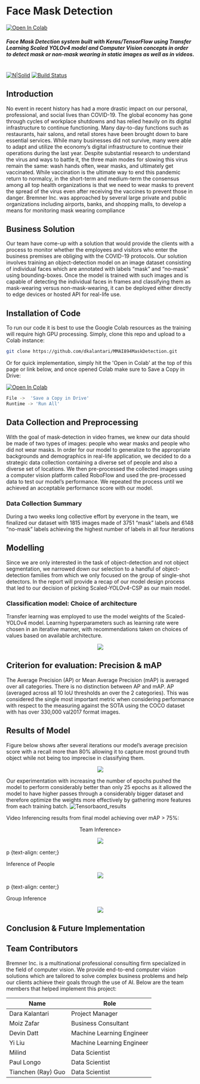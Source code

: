 # Face Mask Detection
[![Open In Colab](https://colab.research.google.com/assets/colab-badge.svg)](https://colab.research.google.com/github/dkalantari/MMAI894MaskDetection/blob/main/Notebooks/894_Bremner_Mask_Detection_ScaledYOLOv4_v330.ipynb)  
##### Face Mask Detection system built with Keras/TensorFlow using Transfer Learning Scaled YOLOv4 model and Computer Vision concepts in order to detect mask or non-mask wearing  in static images as well as in videos.
#
#
[![N|Solid](https://cldup.com/dTxpPi9lDf.thumb.png)](https://nodesource.com/products/nsolid)    [![Build Status](https://travis-ci.org/joemccann/dillinger.svg?branch=master)](https://travis-ci.org/joemccann/dillinger)


## Introduction

No event in recent history has had a more drastic impact on our personal, professional, and social lives than COVID-19. The global economy has gone through cycles of workplace shutdowns and has relied heavily on its digital infrastructure to continue functioning. Many day-to-day functions such as restaurants, hair salons, and retail stores have been brought down to bare essential services. While many businesses did not survive, many were able to adapt and utilize the economy’s digital infrastructure to continue their operations during the last year. Despite substantial research to understand the virus and ways to battle it, the three main modes for slowing this virus remain the same: wash hands often, wear masks, and ultimately get vaccinated. While vaccination is the ultimate way to end this pandemic return to normalcy, in the short-term and medium-term the consensus among all top health organizations is that we need to wear masks to prevent the spread of the virus even after receiving the vaccines to prevent those in danger. 
Bremner Inc. was approached by several large private and public organizations including airports, banks, and shopping malls, to develop a means for monitoring mask wearing compliance

## Business Solution 
Our team have come-up with a solution that would provide the clients with a process to monitor whether the employees and visitors who enter the business premises are obliging with the COVID-19 protocols. Our solution involves training an object-detection model on an image dataset consisting of individual faces which are annotated with labels “mask” and “no-mask” using bounding-boxes. Once the model is trained with such images and is capable of detecting the individual faces in frames and classifying them as mask-wearing versus non-mask-wearing, it can be deployed either directly to edge devices or hosted API for real-life use. 

## Installation of Code

To run our code it is best to use the Google Colab resources as the training will require high GPU processing. Simply, clone this repo and upload to a Colab instance:

```sh
git clone https://github.com/dkalantari/MMAI894MaskDetection.git
```
Or for quick implementation, simply hit the 'Open in Colab' at the top of this page or link below, and once opened Colab make sure to Save a Copy in Drive:

[![Open In Colab](https://colab.research.google.com/assets/colab-badge.svg)](https://colab.research.google.com/github/dkalantari/MMAI894MaskDetection/blob/main/Notebooks/894_Bremner_Mask_Detection_ScaledYOLOv4_v330.ipynb)  
```sh
File ->  'Save a Copy in Drive'
Runtime -> 'Run All'
```




## Data Collection and Preprocessing
With the goal of mask-detection in video frames, we knew our data should be made of two types of images: people who wear masks and people who did not wear masks. In order for our model to generalize to the appropriate backgrounds and demographics in real-life application, we decided to do a strategic data collection containing a diverse set of people and also a diverse set of locations. We then pre-processed the collected images using a computer vision platform called RoboFlow and used the pre-processed data to test our model’s performance. We repeated the process until we achieved an acceptable performance score with our model.

### Data Collection Summary

During a two weeks long collective effort by everyone in the team, we finalized our dataset with 1815 images made of 3751  “mask” labels and 6148 “no-mask” labels achieving the highest number of labels in all four iterations


## Modelling
Since we are only interested in the task of object-detection and not object segmentation, we narrowed down our selection to a handful of object-detection families from which we only focused on the group of single-shot detectors. In the report will provide a recap of our model design process that led to our decision of picking Scaled-YOLOv4-CSP as our main model.


### Classification model: Choice of architecture

Transfer learning was employed to use the model weights of the Scaled-YOLOv4 model.
Learning hyperparameters such as learning rate were chosen in an iterative manner, with recommendations taken on choices of values based on available architecture.


<p align="center">
  <img src="https://i.ibb.co/0tHfFgg/object-dection1.png" />
</p>


## Criterion for evaluation: Precision & mAP

The Average Precision (AP) or Mean Average Precision (mAP) is averaged over all categories. There is no distinction between AP and mAP. AP (averaged across all 10 IoU thresholds an over the 2 categories). This was considered the single most important metric when considering performance with respect to the measuring against the SOTA using the COCO dataset with has over 330,000 val2017 format images.

## Results of Model

Figure below shows after several iterations our model’s average precision score with a recall more than 80% allowing it to capture most ground truth object while not being too imprecise in classifying them.


<p align="center">
  <img src="https://i.ibb.co/TLTTDFs/fig22-good-on-groundtruth.jpg" />
</p>


Our experimentation with increasing the number of epochs pushed the model to perform considerably better than only 25 epochs as it allowed the model to have higher passes through a considerably bigger dataset and therefore optimize the weights more effectively by gathering more features from each training batch.
![Tensorbaord_results](https://i.ibb.co/XFp5xNb/tensorboard-result1.jpg)

Video Inferencing results from final model achieving over mAP > 75%:

<p align="center"> Team Inference> </p>

<p align="center">
  <img src="https://github.com/dkalantari/MMAI894MaskDetection/blob/main/Assets/team_bef_aft2_small.gif?raw=true" />
</p>

p {text-align: center;}  <p> Inference of People </p>
<p align="center">
  <img src="https://github.com/dkalantari/MMAI894MaskDetection/blob/main/Assets/crowd_bef_aft_small.gif?raw=true" />
</p>

p {text-align: center;}  <p> Group Inference </p>
<p align="center">
  <img src="https://github.com/dkalantari/MMAI894MaskDetection/blob/main/Assets/group_bef_aft_small.gif?raw=true" />
</p>


## Conclusion & Future Implementation



## Team Contributors

Bremner Inc. is a multinational professional consulting firm specialized in the field of computer vision. We provide end-to-end computer vision solutions which are tailored to solve complex business problems and help our clients achieve their goals through the use of AI. Below are the team members that helped implement this project:

| Name | Role |
| ------ | ------ |
| Dara Kalantari  | Project Manager |
| Moiz Zafar | Business Consultant |
| Devin Datt | Machine Learning Engineer |
| Yi Liu    | Machine Learning Engineer |
| Milind | Data Scientist |
| Paul Longo | Data Scientist |
| Tianchen (Ray) Guo  | Data Scientist |


